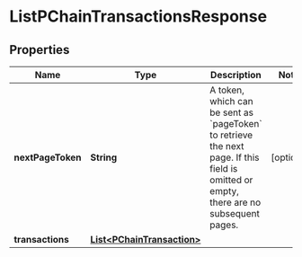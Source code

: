 # ListPChainTransactionsResponse

## Properties
Name | Type | Description | Notes
------------ | ------------- | ------------- | -------------
**nextPageToken** | **String** | A token, which can be sent as &#x60;pageToken&#x60; to retrieve the next page. If this field is omitted or empty, there are no subsequent pages. |  [optional]
**transactions** | [**List&lt;PChainTransaction&gt;**](PChainTransaction.md) |  | 

